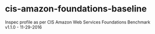 # cis-amazon-foundations-baseline
Inspec profile as per CIS Amazon Web Services Foundations Benchmark v1.1.0 - 11-29-2016
